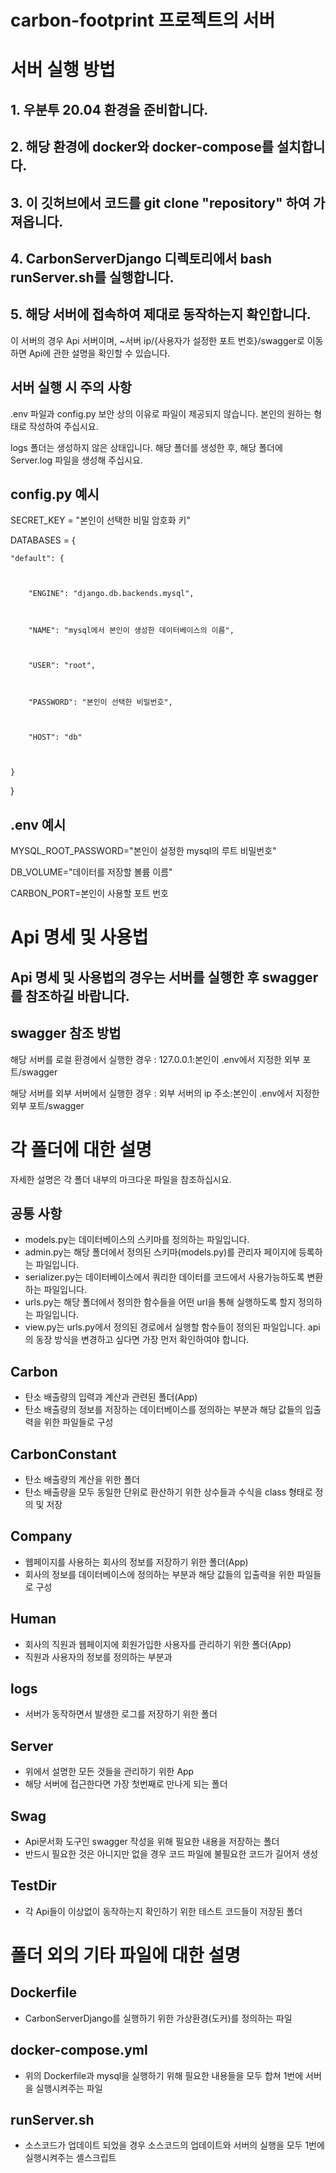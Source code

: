 # carbon-footprint 프로젝트의 서버

# 서버 실행 방법
## 1. 우분투 20.04 환경을 준비합니다.
## 2. 해당 환경에 docker와 docker-compose를 설치합니다.
## 3. 이 깃허브에서 코드를 git clone "repository" 하여 가져옵니다.
## 4. CarbonServerDjango 디렉토리에서 bash runServer.sh를 실행합니다.
## 5. 해당 서버에 접속하여 제대로 동작하는지 확인합니다.
이 서버의 경우 Api 서버이며, ~서버 ip/{사용자가 설정한 포트 번호}/swagger로 이동하면 Api에 관한 설명을 확인할 수 있습니다.

## 서버 실행 시 주의 사항
.env 파일과 config.py 보안 상의 이유로 파일이 제공되지 않습니다. 본인의 원하는 형태로 작성하여 주십시요. 


logs 폴더는 생성하지 않은 상태입니다. 해당 폴더를 생성한 후, 해당 폴더에 Server.log 파일을 생성해 주십시요.

## config.py 예시
SECRET_KEY = "본인이 선택한 비밀 암호화 키"


DATABASES = {



    "default": {



        "ENGINE": "django.db.backends.mysql",



        "NAME": "mysql에서 본인이 생성한 데이터베이스의 이름",



        "USER": "root",



        "PASSWORD": "본인이 선택한 비밀번호",



        "HOST": "db"



    }



}


## .env 예시
MYSQL_ROOT_PASSWORD="본인이 설정한 mysql의 루트 비밀번호"



DB_VOLUME="데이터를 저장할 볼륨 이름"



CARBON_PORT=본인이 사용할 포트 번호

# Api 명세 및 사용법
## Api 명세 및 사용법의 경우는 서버를 실행한 후 swagger를 참조하길 바랍니다.
## swagger 참조 방법
해당 서버를 로컬 환경에서 실행한 경우 : 127.0.0.1:본인이 .env에서 지정한 외부 포트/swagger 



해당 서버를 외부 서버에서 실행한 경우 : 외부 서버의 ip 주소:본인이 .env에서 지정한 외부 포트/swagger 



# 각 폴더에 대한 설명
자세한 설명은 각 폴더 내부의 마크다운 파일을 참조하십시요.

## 공통 사항
- models.py는 데이터베이스의 스키마를 정의하는 파일입니다.
- admin.py는 해당 폴더에서 정의된 스키마(models.py)를 관리자 페이지에 등록하는 파일입니다.
- serializer.py는 데이터베이스에서 쿼리한 데이터를 코드에서 사용가능하도록 변환하는 파일입니다.
- urls.py는 해당 폴더에서 정의한 함수들을 어떤 url을 통해 실행하도록 할지 정의하는 파일입니다.
- view.py는 urls.py에서 정의된 경로에서 실행할 함수들이 정의된 파일입니다. api의 동장 방식을 변경하고 싶다면 가장 먼저 확인하여야 합니다.



## Carbon
- 탄소 배출량의 입력과 계산과 관련된 폴더(App)
- 탄소 배출량의 정보를 저장하는 데이터베이스를 정의하는 부분과 해당 값들의 입출력을 위한 파일들로 구성

## CarbonConstant
- 탄소 배출량의 계산을 위한 폴더
- 탄소 배출량을 모두 동일한 단위로 환산하기 위한 상수들과 수식을 class 형태로 정의 및 저장

## Company
- 웹페이지를 사용하는 회사의 정보를 저장하기 위한 폴더(App)
- 회사의 정보를 데이터베이스에 정의하는 부분과 해당 값들의 입출력을 위한 파일들로 구성

## Human
- 회사의 직원과 웹페이지에 회원가입한 사용자를 관리하기 위한 폴더(App)
- 직원과 사용자의 정보를 정의하는 부분과 

## logs
- 서버가 동작하면서 발생한 로그를 저장하기 위한 폴더

## Server
- 위에서 설명한 모든 것들을 관리하기 위한 App
- 해당 서버에 접근한다면 가장 첫번째로 만나게 되는 폴더 

## Swag
- Api문서화 도구인 swagger 작성을 위해 필요한 내용을 저장하는 폴더
- 반드시 필요한 것은 아니지만 없을 경우 코드 파일에 불필요한 코드가 길어저 생성

## TestDir
- 각 Api들이 이상없이 동작하는지 확인하기 위한 테스트 코드들이 저장된 폴더

# 폴더 외의 기타 파일에 대한 설명
## Dockerfile
- CarbonServerDjango를 실행하기 위한 가상환경(도커)를 정의하는 파일

## docker-compose.yml
- 위의 Dockerfile과 mysql을 실행하기 위해 필요한 내용들을 모두 합쳐 1번에 서버을 실행시켜주는 파일

## runServer.sh
- 소스코드가 업데이트 되었을 경우 소스코드의 업데이트와 서버의 실행을 모두 1번에 실행시켜주는 셸스크립트